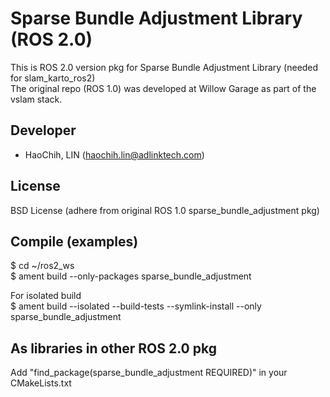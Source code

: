 # Sparse Bundle Adjustment Library (ROS 2.0)  
This is ROS 2.0 version pkg for Sparse Bundle Adjustment Library (needed for slam_karto_ros2)  
The original repo (ROS 1.0) was developed at Willow Garage as part of the vslam stack.  

## Developer  
* HaoChih, LIN (haochih.lin@adlinktech.com)  

## License  
BSD License (adhere from original ROS 1.0 sparse_bundle_adjustment pkg)  
  
## Compile (examples)      
$ cd ~/ros2_ws  
$ ament build --only-packages sparse_bundle_adjustment  

For isolated build  
$ ament build --isolated --build-tests --symlink-install --only sparse_bundle_adjustment  

## As libraries in other ROS 2.0 pkg  
Add "find_package(sparse_bundle_adjustment REQUIRED)" in your CMakeLists.txt   
